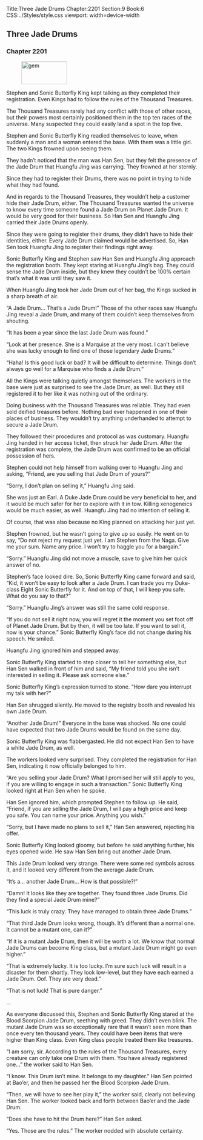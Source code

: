 Title:Three Jade Drums 
Chapter:2201 
Section:9 
Book:6 
CSS:../Styles/style.css 
viewport: width=device-width
  
## Three Jade Drums
### Chapter 2201 
<figure>
	<img src="../Images/gem.gif" alt="gem" id="gem" width="120" height="60" />
</figure>
  

  
  Stephen and Sonic Butterfly King kept talking as they completed their registration. Even Kings had to follow the rules of the Thousand Treasures.

The Thousand Treasures rarely had any conflict with those of other races, but their powers most certainly positioned them in the top ten races of the universe. Many suspected they could easily land a spot in the top five.

Stephen and Sonic Butterfly King readied themselves to leave, when suddenly a man and a woman entered the base. With them was a little girl. The two Kings frowned upon seeing them.

They hadn’t noticed that the man was Han Sen, but they felt the presence of the Jade Drum that Huangfu Jing was carrying. They frowned at her sternly.

Since they had to register their Drums, there was no point in trying to hide what they had found.

And in regards to the Thousand Treasures, they wouldn’t help a customer hide their Jade Drum, either. The Thousand Treasures wanted the universe to know every time someone found a Jade Drum on Planet Jade Drum. It would be very good for their business. So Han Sen and Huangfu Jing carried their Jade Drums openly.

Since they were going to register their drums, they didn’t have to hide their identities, either. Every Jade Drum claimed would be advertised. So, Han Sen took Huangfu Jing to register their findings right away.

Sonic Butterfly King and Stephen saw Han Sen and Huangfu Jing approach the registration booth. They kept staring at Huangfu Jing’s bag. They could sense the Jade Drum inside, but they knew they couldn’t be 100% certain that’s what it was until they saw it.

When Huangfu Jing took her Jade Drum out of her bag, the Kings sucked in a sharp breath of air.

“A Jade Drum… That’s a Jade Drum!” Those of the other races saw Huangfu Jing reveal a Jade Drum, and many of them couldn’t keep themselves from shouting.

“It has been a year since the last Jade Drum was found.”

“Look at her presence. She is a Marquise at the very most. I can’t believe she was lucky enough to find one of those legendary Jade Drums.”

“Haha! Is this good luck or bad? It will be difficult to determine. Things don’t always go well for a Marquise who finds a Jade Drum.”

All the Kings were talking quietly amongst themselves. The workers in the base were just as surprised to see the Jade Drum, as well. But they still registered it to her like it was nothing out of the ordinary.

Doing business with the Thousand Treasures was reliable. They had even sold deified treasures before. Nothing bad ever happened in one of their places of business. They wouldn’t try anything underhanded to attempt to secure a Jade Drum.

They followed their procedures and protocol as was customary. Huangfu Jing handed in her access ticket, then struck her Jade Drum. After the registration was complete, the Jade Drum was confirmed to be an official possession of hers.

Stephen could not help himself from walking over to Huangfu Jing and asking, “Friend, are you selling that Jade Drum of yours?”

“Sorry, I don’t plan on selling it,” Huangfu Jing said.

She was just an Earl. A Duke Jade Drum could be very beneficial to her, and it would be much safer for her to explore with it in tow. Killing xenogeneics would be much easier, as well. Huangfu Jing had no intention of selling it.

Of course, that was also because no King planned on attacking her just yet.

Stephen frowned, but he wasn’t going to give up so easily. He went on to say, “Do not reject my request just yet. I am Stephen from the Naga. Give me your sum. Name any price. I won’t try to haggle you for a bargain.”

“Sorry.” Huangfu Jing did not move a muscle, save to give him her quick answer of no.

Stephen’s face looked dire. So, Sonic Butterfly King came forward and said, “Kid, it won’t be easy to look after a Jade Drum. I can trade you my Duke-class Eight Sonic Butterfly for it. And on top of that, I will keep you safe. What do you say to that?”

“Sorry.” Huangfu Jing’s answer was still the same cold response.

“If you do not sell it right now, you will regret it the moment you set foot off of Planet Jade Drum. But by then, it will be too late. If you want to sell it, now is your chance.” Sonic Butterfly King’s face did not change during his speech. He smiled.

Huangfu Jing ignored him and stepped away.

Sonic Butterfly King started to step closer to tell her something else, but Han Sen walked in front of him and said, “My friend told you she isn’t interested in selling it. Please ask someone else.”

Sonic Butterfly King’s expression turned to stone. “How dare you interrupt my talk with her?”

Han Sen shrugged silently. He moved to the registry booth and revealed his own Jade Drum.

“Another Jade Drum!” Everyone in the base was shocked. No one could have expected that two Jade Drums would be found on the same day.

Sonic Butterfly King was flabbergasted. He did not expect Han Sen to have a white Jade Drum, as well.

The workers looked very surprised. They completed the registration for Han Sen, indicating it now officially belonged to him.

“Are you selling your Jade Drum? What I promised her will still apply to you, if you are willing to engage in such a transaction.” Sonic Butterfly King looked right at Han Sen when he spoke.

Han Sen ignored him, which prompted Stephen to follow up. He said, “Friend, if you are selling the Jade Drum, I will pay a high price and keep you safe. You can name your price. Anything you wish.”

“Sorry, but I have made no plans to sell it,” Han Sen answered, rejecting his offer.

Sonic Butterfly King looked gloomy, but before he said anything further, his eyes opened wide. He saw Han Sen bring out another Jade Drum.

This Jade Drum looked very strange. There were some red symbols across it, and it looked very different from the average Jade Drum.

“It’s a… another Jade Drum… How is that possible?!”

“Damn! It looks like they are together. They found three Jade Drums. Did they find a special Jade Drum mine?”

“This luck is truly crazy. They have managed to obtain three Jade Drums.”

“That third Jade Drum looks wrong, though. It’s different than a normal one. It cannot be a mutant one, can it?”

“If it is a mutant Jade Drum, then it will be worth a lot. We know that normal Jade Drums can become King class, but a mutant Jade Drum might go even higher.”

“That is extremely lucky. It is too lucky. I’m sure such luck will result in a disaster for them shortly. They look low-level, but they have each earned a Jade Drum. Oof. They are very dead.”

“That is not luck! That is pure danger.”

…

As everyone discussed this, Stephen and Sonic Butterfly King stared at the Blood Scorpion Jade Drum, seething with greed. They didn’t even blink. The mutant Jade Drum was so exceptionally rare that it wasn’t seen more than once every ten thousand years. They could have been items that were higher than King class. Even King class people treated them like treasures.

“I am sorry, sir. According to the rules of the Thousand Treasures, every creature can only take one Drum with them. You have already registered one…” the worker said to Han Sen.

“I know. This Drum isn’t mine. It belongs to my daughter.” Han Sen pointed at Bao’er, and then he passed her the Blood Scorpion Jade Drum.

“Then, we will have to see her play it,” the worker said, clearly not believing Han Sen. The worker looked back and forth between Bao’er and the Jade Drum.

“Does she have to hit the Drum here?” Han Sen asked.

“Yes. Those are the rules.” The worker nodded with absolute certainty.
